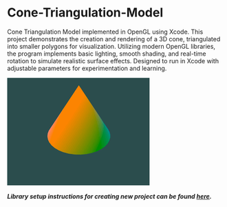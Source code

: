# Cone-Triangulation-Model
Cone Triangulation Model implemented in OpenGL using Xcode.
This project demonstrates the creation and rendering of a 3D cone, triangulated into smaller polygons for visualization. Utilizing modern OpenGL libraries, the program implements basic lighting, smooth shading, and real-time rotation to simulate realistic surface effects. Designed to run in Xcode with adjustable parameters for experimentation and learning.


![Sphere Model](./pictures/cone.gif)

***Library setup instructions for creating new project can be found [here](https://github.com/ESBehtev/FlatShapeModel).***
